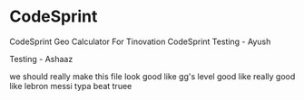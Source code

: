 # CodeSprint
CodeSprint Geo Calculator
For Tinovation CodeSprint
Testing - Ayush

Testing - Ashaaz

we should really make this file look good
like gg's level good
like really good
like lebron messi typa beat truee

